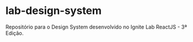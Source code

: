# lab-design-system
Repositório para o Design System desenvolvido no Ignite Lab ReactJS - 3ª Edição.
